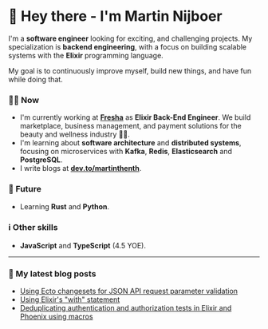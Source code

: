# 👋 Hey there - I'm Martin Nijboer

I'm a **software engineer** looking for exciting, and challenging projects. My specialization is **backend engineering**, with a focus on building scalable systems with the **Elixir** programming language.

My goal is to continuously improve myself, build new things, and have fun while doing that.

### 👨‍💻 Now

- I'm currently working at **[Fresha](https://www.fresha.com)** as **Elixir Back-End Engineer**. We build marketplace, business management, and payment solutions for the beauty and wellness industry 💇💅.
- I'm learning about **software architecture** and **distributed systems**, focusing on microservices with **Kafka**, **Redis**, **Elasticsearch** and **PostgreSQL**.
- I write blogs at **[dev.to/martinthenth](https://dev.to/martinthenth)**.

### 🔮 Future

- Learning **Rust** and **Python**.

### ℹ️ Other skills

- **JavaScript** and **TypeScript** (4.5 YOE).

---

### 📙 My latest blog posts

- [Using Ecto changesets for JSON API request parameter validation](https://dev.to/martinthenth/using-ecto-changesets-for-json-api-request-parameter-validation-3po)
- [Using Elixir's "with" statement](https://dev.to/martinthenth/using-elixirs-with-statement-5e36)
- [Deduplicating authentication and authorization tests in Elixir and Phoenix using macros](https://dev.to/martinthenth/deduplicating-authentication-and-authorization-tests-in-elixir-and-phoenix-using-macros-5c2c)

<!--
**martinthenth/martinthenth** is a ✨ _special_ ✨ repository because its `README.md` (this file) appears on your GitHub profile.

Here are some ideas to get you started:

- 🔭 I’m currently working on ...
- 🌱 I’m currently learning ...
- 👯 I’m looking to collaborate on ...
- 🤔 I’m looking for help with ...
- 💬 Ask me about ...
- 📫 How to reach me: ...
- 😄 Pronouns: ...
- ⚡ Fun fact: ...
-->
